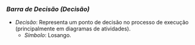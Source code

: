### *Barra de Decisão (Decisão)*
   - *Decisão*: Representa um ponto de decisão no processo de execução (principalmente em diagramas de atividades).
     - *Símbolo*: Losango.
